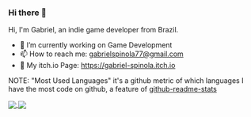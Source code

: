 ### Hi there 👋

Hi, I'm Gabriel, an indie game developer from Brazil.

- 🔭 I’m currently working on Game Development
- 📫 How to reach me: gabrielspinola77@gmail.com
- 👾 My itch.io Page: https://gabriel-spinola.itch.io

NOTE: "Most Used Languages" it's a github metric of which languages I have the most code on github, a feature of [github-readme-stats](https://github.com/anuraghazra/github-readme-stats)

<a href="https://github.com/anuraghazra/github-readme-stats">
  <img align="center" src="https://github-readme-stats.vercel.app/api?username=Gabriel-Spinola&show_icons=true&count_private=true&theme=tokyonight&include_all_commits=true" />
</a>
<a href="https://github.com/anuraghazra/convoychat">
  <img align="center" src="https://github-readme-stats.vercel.app/api/top-langs/?username=Gabriel-Spinola&layout=compact&theme=tokyonight&hide=css,HTML,ShaderLab,HLSL,yacc,hack&count_private=true&exclude_repo=PHP-and-SQL-Study,Website-With-Bootstrap,A-Game-Created-In-6-hours,Witchs-Ambition,Witcth-2,Call-of-Duty-Modern-Beans,Fps-Game-With-Unity,Jumbbubble-MiniJam84,Andromeda" />
</a>

